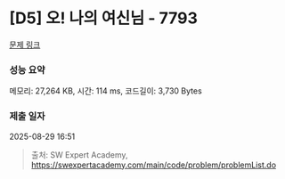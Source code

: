 # [D5] 오! 나의 여신님 - 7793 

[문제 링크](https://swexpertacademy.com/main/code/problem/problemDetail.do?contestProbId=AWsBQpPqMNMDFARG) 

### 성능 요약

메모리: 27,264 KB, 시간: 114 ms, 코드길이: 3,730 Bytes

### 제출 일자

2025-08-29 16:51



> 출처: SW Expert Academy, https://swexpertacademy.com/main/code/problem/problemList.do